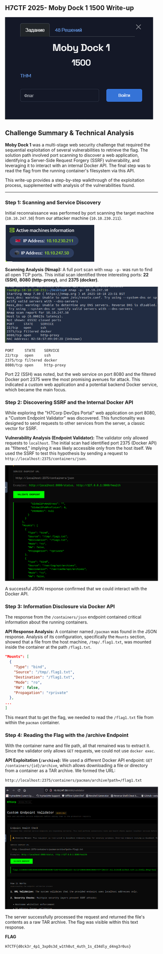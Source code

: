 ## H7CTF 2025- Moby Dock 1 1500 Write-up

![Title](images/Title.png)

## Challenge Summary & Technical Analysis

**Moby Dock 1** was a multi-stage web security challenge that required the sequential exploitation of several vulnerabilities to retrieve the flag. The solution path involved port scanning to discover a web application, identifying a Server-Side Request Forgery (SSRF) vulnerability, and leveraging it to interact with an internal Docker API. The final step was to read the flag from the running container's filesystem via this API.

This write-up provides a step-by-step walkthrough of the exploitation process, supplemented with analysis of the vulnerabilities found.

-----

### Step 1: Scanning and Service Discovery

Initial reconnaissance was performed by port scanning the target machine (`10.10.247.50`) from our attacker machine (`10.10.230.211`).

![Initial](images/1.png)

**Scanning Analysis (Nmap):**
A full port scan with `nmap -p-` was run to find all open TCP ports. This initial scan identified three interesting ports: **22 (SSH)**, **8080 (http-proxy)**, and **2375 (docker)**.

![Scan](images/2.png)

```
PORT     STATE    SERVICE
22/tcp   open     ssh
2375/tcp filtered docker
8080/tcp open     http-proxy
```

Port 22 (SSH) was noted, but the web service on port 8080 and the filtered Docker port 2375 were the most promising avenues for attack. This indicated a custom web application and a potential backend Docker service, which became the main focus.

### Step 2: Discovering SSRF and the Internal Docker API

While exploring the "H7Corp DevOps Portal" web application on port 8080, a "Custom Endpoint Validator" was discovered. This functionality was designed to send requests to other services from the server, a classic vector for SSRF.

**Vulnerability Analysis (Endpoint Validator):**
The validator only allowed requests to `localhost`. The initial scan had identified port 2375 (Docker API) as "filtered," implying it was likely accessible only from the host itself. We used the SSRF to test this hypothesis by sending a request to `http://localhost:2375/containers/json`.

![SSRF](images/3.png)

A successful JSON response confirmed that we could interact with the Docker API.

### Step 3: Information Disclosure via Docker API

The response from the `/containers/json` endpoint contained critical information about the running containers.

**API Response Analysis:**
A container named `/pacman` was found in the JSON response. Analysis of its configuration, specifically the `Mounts` section, showed that a file from the host machine, `/tmp/.flag1.txt`, was mounted inside the container at the path `/flag1.txt`.

```json
"Mounts": [
  {
    "Type": "bind",
    "Source": "/tmp/.flag1.txt",
    "Destination": "/flag1.txt",
    "Mode": "ro",
    "RW": false,
    "Propagation": "rprivate"
  },
...
]
```

This meant that to get the flag, we needed to read the `/flag1.txt` file from within the `pacman` container.

### Step 4: Reading the Flag with the /archive Endpoint

With the container name and file path, all that remained was to extract it. Since the validator only allows `GET` requests, we could not use `docker exec`.

**API Exploitation (`/archive`):**
We used a different Docker API endpoint: `GET /containers/{id}/archive`, which allows downloading a file or directory from a container as a TAR archive. We formed the URL:

`http://localhost:2375/containers/pacman/archive?path=/flag1.txt`

![SSRF](images/4.png)

The server successfully processed the request and returned the file's contents as a raw TAR archive. The flag was visible within this text response.

**FLAG**

`H7CTF{d0ck3r_4p1_3xp0s3d_w1th0ut_4uth_1s_d34dly_d4ng3r0us}`